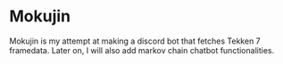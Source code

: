 # Mokujin

Mokujin is my attempt at making a discord bot that fetches Tekken 7 framedata.
Later on, I will also add markov chain chatbot functionalities.
